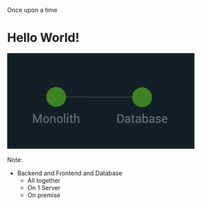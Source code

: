 Once upon a time

# Hello World!

<img src="./images/intro/graph-1-simple.png" alt="Early Web" class="img-center">

Note:
- Backend and Frontend and Database
	- All together
	- On 1 Server
	- On premise
